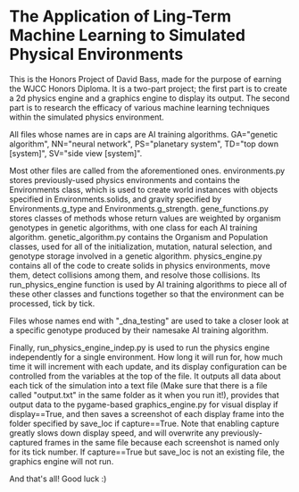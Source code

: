 # The Application of Ling-Term Machine Learning to Simulated Physical Environments

This is the Honors Project of David Bass, made for the purpose of earning the WJCC Honors Diploma.  It is a two-part project; the first part is to create a 2d physics engine and a graphics engine to display its output.  The second part is to research the efficacy of various machine learning techniques within the simulated physics environment.

All files whose names are in caps are AI training algorithms. GA="genetic algorithm", NN="neural network", PS="planetary system", TD="top down \[system]", SV="side view \[system]".

Most other files are called from the aforementioned ones.  environments.py stores previously-used physics environments and contains the Environments class, which is used to create world instances with objects specified in Environments.solids, and gravity specified by Environments.g_type and Environments.g_strength.  gene_functions.py stores classes of methods whose return values are weighted by organism genotypes in genetic algorithms, with one class for each AI training algorithm.  genetic_algorithm.py contains the Organism and Population classes, used for all of the initialization, mutation, natural selection, and genotype storage involved in a genetic algorithm.  physics_engine.py contains all of the code to create solids in physics environments, move them, detect collisions among them, and resolve those collisions.  Its run_physics_engine function is used by AI training algorithms to piece all of these other classes and functions together so that the environment can be processed, tick by tick.

Files whose names end with "\_dna_testing" are used to take a closer look at a specific genotype produced by their namesake AI training algorithm.

Finally, run_physics_engine_indep.py is used to run the physics engine independently for a single environment.  How long it will run for, how much time it will increment with each update, and its display configuration can be controlled from the variables at the top of the file.  It outputs all data about each tick of the simulation into a text file (Make sure that there is a file called "output.txt" in the same folder as it when you run it!), provides that output data to the pygame-based graphics_engine.py for visual display if display==True, and then saves a screenshot of each display frame into the folder specified by save_loc if capture==True.  Note that enabling capture greatly slows down display speed, and will overwrite any previously-captured frames in the same file because each screenshot is named only for its tick number.  If capture==True but save_loc is not an existing file, the graphics engine will not run.

And that's all!  Good luck :)
